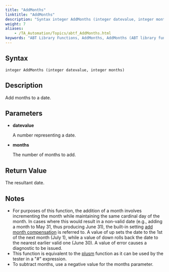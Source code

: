 ```yaml
--- 
title: "AddMonths"
linktitle: "AddMonths"
description: "Syntax integer AddMonths (integer datevalue, integer months) Description Add months to a date. Parameters datevalue A number representing a date. months The number of months to add. Return Value The ..."
weight: 7
aliases: 
    - /TA_Automation/Topics/abtf_AddMonths.html
keywords: "ABT Library Functions, AddMonths, AddMonths (ABT library function)"
---
```


## Syntax

`integer AddMonths (integer datevalue, integer months)`

## Description

Add months to a date.

## Parameters

-   **datevalue**

    A number representing a date.

-   **months**

    The number of months to add.


## Return Value

The resultant date.

## Notes

-   For purposes of this function, the addition of a month involves incrementing the month while maintaining the same cardinal day of the month. In cases where this would result in a non-valid date \(e.g., adding a month to May 31, thus producing June 31\), the built-in setting [add month compensation](/TA_Automation/Topics/bis_add_month_compensation.html) is referred to. A value of up sets the date to the 1st of the next month \(July 1\), while a value of down rolls back the date to the nearest earlier valid one \(June 30\). A value of error causes a diagnostic to be issued.
-   This function is equivalent to the [plusm](/TA_Automation/Topics/Expressions_functions_plusm.html) function as it can be used by the tester in a "\#" expression.
-   To subtract months, use a negative value for the months parameter.




